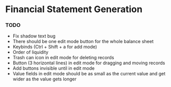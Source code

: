 # Financial Statement Generation

### TODO
- Fix shadow text bug
- There should be one edit mode button for the whole balance sheet
- Keybinds (Ctrl + Shift + a for add mode)
- Order of liquidity
- Trash can icon in edit mode for deleting records
- Button (3 horizontal lines) in edit mode for dragging and moving records
- Add buttons invisible until in edit mode
- Value fields in edit mode should be as small as the current value and get wider as the value gets longer
